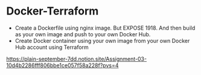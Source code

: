 # Docker-Terraform

- Create a Dockerfile using nginx image. But EXPOSE 1918. And then build as your own image and push to your own Docker Hub.
- Create Docker container using your own image from your own Docker Hub account using Terraform

https://plain-september-7dd.notion.site/Assignment-03-10d4b2286fff806bbe1ce057f58a228f?pvs=4
